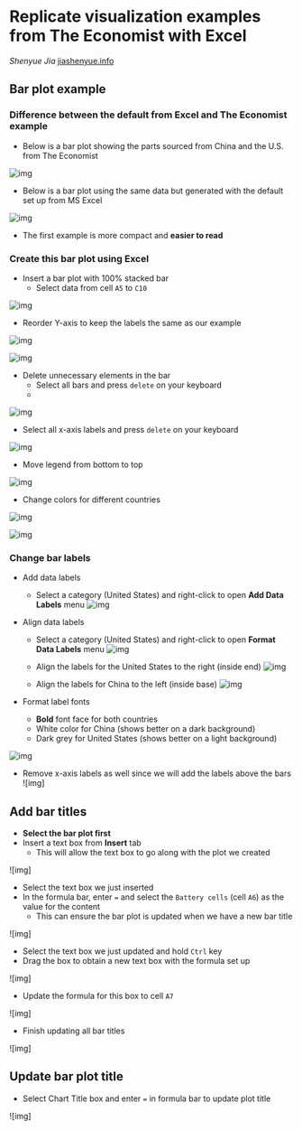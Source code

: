 # Replicate visualization examples from The Economist with Excel

*Shenyue Jia*
[jiashenyue.info](https://www.jiashenyue.info/)

## Bar plot example
### Difference between the default from Excel and The Economist example

- Below is a bar plot showing the parts sourced from China and the U.S. from The Economist

![img](https://github.com/jiashenyue/data-viz-non-coders-boot-camp/blob/main/pictures/The-Economist-example.png)

- Below is a bar plot using the same data but generated with the default set up from MS Excel

![img](https://github.com/jiashenyue/data-viz-non-coders-boot-camp/blob/main/pictures/bar-plot-excel-example.png)

- The first example is more compact and **easier to read**

### Create this bar plot using Excel

- Insert a bar plot with 100% stacked bar
  - Select data from cell `A5` to `C10`

![img](https://github.com/jiashenyue/data-viz-non-coders-boot-camp/blob/main/pictures/01-bar-plot-select-type.png)

- Reorder Y-axis to keep the labels the same as our example

![img](https://github.com/jiashenyue/data-viz-non-coders-boot-camp/blob/main/pictures/02-bar-reorder-y-axis.png)

![img](https://github.com/jiashenyue/data-viz-non-coders-boot-camp/blob/main/pictures/03-bar-reorder-y-axis-reverse.png)

- Delete unnecessary elements in the bar
  - Select all bars and press `delete` on your keyboard
  - 
![img](https://github.com/jiashenyue/data-viz-non-coders-boot-camp/blob/main/pictures/04-bar-delete-minor-y-axis.png)

  - Select all x-axis labels and press `delete` on your keyboard
    
![img](https://github.com/jiashenyue/data-viz-non-coders-boot-camp/blob/main/pictures/05-bar-delete-x-labels.png)

- Move legend from bottom to top

![img](https://github.com/jiashenyue/data-viz-non-coders-boot-camp/blob/main/pictures/06-bar-mv-legend-top.png)

- Change colors for different countries

![img](https://github.com/jiashenyue/data-viz-non-coders-boot-camp/blob/main/pictures/07-bar-change-color-cntry.png)

![img](https://github.com/jiashenyue/data-viz-non-coders-boot-camp/blob/main/pictures/08-bar-change-color-fin.png)

### Change bar labels

- Add data labels
  - Select a category (United States) and right-click to open **Add Data Labels** menu
![img](https://github.com/jiashenyue/data-viz-non-coders-boot-camp/blob/main/pictures/09-bar-add-data-labels.png)

- Align data labels
  - Select a category (United States) and right-click to open **Format Data Labels** menu
![img](https://github.com/jiashenyue/data-viz-non-coders-boot-camp/blob/main/pictures/10-bar-format-data-labels.png)

  - Align the labels for the United States to the right (inside end)
![img](https://github.com/jiashenyue/data-viz-non-coders-boot-camp/blob/main/pictures/11-bar-format-data-labels-inside-end.png)

  - Align the labels for China to the left (inside base)
![img](https://github.com/jiashenyue/data-viz-non-coders-boot-camp/blob/main/pictures/12-bar-format-data-labels-inside-base.png)

- Format label fonts
  - **Bold** font face for both countries
  - White color for China (shows better on a dark background)
  - Dark grey for United States (shows better on a light background)

![img](https://github.com/jiashenyue/data-viz-non-coders-boot-camp/blob/main/pictures/13-bar-format-label-font.png)

- Remove x-axis labels as well since we will add the labels above the bars
![img]

## Add bar titles

- **Select the bar plot first**
- Insert a text box from **Insert** tab
  - This will allow the text box to go along with the plot we created
    
![img]

- Select the text box we just inserted
- In the formula bar, enter `=` and select the `Battery cells` (cell `A6`) as the value for the content
  - This can ensure the bar plot is updated when we have a new bar title

![img]

- Select the text box we just updated and hold `Ctrl` key
- Drag the box to obtain a new text box with the formula set up

![img]

- Update the formula for this box to cell `A7`

![img]

- Finish updating all bar titles

![img]

## Update bar plot title

- Select Chart Title box and enter `=` in formula bar to update plot title

![img]

